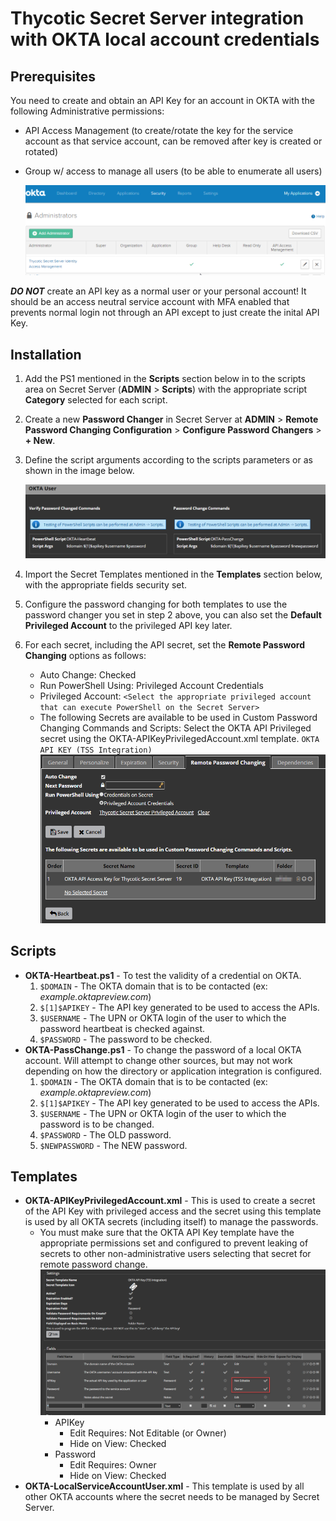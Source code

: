 # Thycotic Secret Server integration with OKTA local account credentials

## Prerequisites

You need to create and obtain an API Key for an account in OKTA with the following Administrative permissions:
* API Access Management (to create/rotate the key for the service account as that service account, can be removed after key is created or rotated)
* Group w/ access to manage all users (to be able to enumerate all users)

  ![alt text](docs/Okta-Administrators.png "OKTA Administrators configuration screen.")

***DO NOT*** create an API key as a normal user or your personal account! It should be an access neutral service account with MFA enabled that prevents normal login not through an API except to just create the inital API Key.

## Installation

1. Add the PS1 mentioned in the **Scripts** section below in to the scripts area on Secret Server (**ADMIN** > **Scripts**) with the appropriate script **Category** selected for each script.
2. Create a new **Password Changer** in Secret Server at **ADMIN** > **Remote Password Changing Configuration** > **Configure Password Changers** > **+ New**.
3. Define the script arguments according to the scripts parameters or as shown in the image below.

   ![alt text](docs/TSS-Okta-PasswordChanger.png "Secret Server OKTA password changer arguments configuration screen.")
4. Import the Secret Templates mentioned in the **Templates** section below, with the appropriate fields security set.
5. Configure the password changing for both templates to use the password changer you set in step 2 above, you can also set the **Default Privileged Account** to the privileged API key later.
6. For each secret, including the API secret, set the **Remote Password Changing** options as follows:
   * Auto Change: Checked
   * Run PowerShell Using: Privileged Account Credentials
   * Privileged Account: `<Select the appropriate privileged account that can execute PowerShell on the Secret Server>`
   * The following Secrets are available to be used in Custom Password Changing Commands and Scripts:
     Select the OKTA API Privileged secret using the OKTA-APIKeyPrivilegedAccount.xml template. `OKTA API KEY (TSS Integration)`
     ![alt text](docs/TSS-Okta-RemotePasswordChangingOptions.png "Secret Server OKTA secret remote password changing options screen.")
   

## Scripts

* **OKTA-Heartbeat.ps1** - To test the validity of a credential on OKTA.
	1. `$DOMAIN` - The OKTA domain that is to be contacted (ex: _example.oktapreview.com_)
	2. `$[1]$APIKEY` - The API key generated to be used to access the APIs.
	3. `$USERNAME` - The UPN or OKTA login of the user to which the password heartbeat is checked against.
	4. `$PASSWORD` - The password to be checked.
* **OKTA-PassChange.ps1** - To change the password of a local OKTA account. Will attempt to change other sources, but may not work depending on how the directory or application integration is configured.
	1. `$DOMAIN` - The OKTA domain that is to be contacted (ex: _example.oktapreview.com_)
	2. `$[1]$APIKEY` - The API key generated to be used to access the APIs.
	3. `$USERNAME` - The UPN or OKTA login of the user to which the password is to be changed.
	4. `$PASSWORD` - The OLD password.
	5. `$NEWPASSWORD` - The NEW password.

## Templates

* **OKTA-APIKeyPrivilegedAccount.xml** - This is used to create a secret of the API Key with privileged access and the secret using this template is used by all OKTA secrets (including itself) to manage the passwords.
  * You must make sure that the OKTA API Key template have the appropriate permissions set and configured to prevent leaking of secrets to other non-administrative users selecting that secret for remote password change.
  ![alt text](docs/TSS-Okta-APIKeyTemplatePermissions.png "Secret Server OKTA API Secret Template permissions/fields screen.")
      * APIKey
           * Edit Requires: Not Editable (or Owner)
           * Hide on View: Checked         
      * Password
           * Edit Requires: Owner
           * Hide on View: Checked
* **OKTA-LocalServiceAccountUser.xml** - This template is used by all other OKTA accounts where the secret needs to be managed by Secret Server.